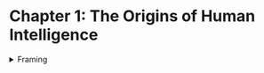 # Chapter 1: The Origins of Human Intelligence

<details>

<summary>Framing</summary>

Who Fits Here:

1. Lynn Margulis
2. Richard Dawkins
3. Bruno Latour
4. Alfred North Whitehead

Where They Fit:

* Lynn Margulis: Her theory of endosymbiosis could provide a deep understanding of the interconnectedness of life forms that is foundational to this chapter’s exploration of human intelligence's long evolutionary lineage.Her work can be integrated when discussing the origin of eukaryotic cells and how this symbiosis represents a foundational step in the evolution of complex life forms, leading to the emergence of human intelligence.
* Richard Dawkins: His ideas would be particularly relevant in discussing the role of genes in shaping intelligence, and how the concept of the "selfish gene" aligns or contrasts with the broader, more inclusive definitions of humanity and intelligence as proposed in this chapter. Known for his concept of the "selfish gene," Dawkins’ ideas can be used to discuss the gene-centered view of evolution, providing a perspective on how human intelligence has been shaped over billions of years by genetic competition and cooperation.
* Bruno Latour: The relational approach to history that includes non-human actors aligns with Latour’s Actor-Network Theory, which posits that all entities, human and non-human, participate in networks that co-create reality.
* Alfred North Whitehead: Whitehead’s process philosophy, which views reality as a series of interconnected processes rather than static entities, is relevant to the idea that humanity’s definition evolves relationally through historical processes.

Why They Fit:

* Lynn Margulis: Her theory underscores the relational and cooperative aspects of evolution, which aligns with the chapter’s focus on humanity as a product of long-standing biological infrastructure.
* Richard Dawkins: His emphasis on genes as the fundamental units of selection provides a contrast to the broader, more holistic definition of humanity and intelligence, making his perspective a critical one for discussing the limitations and extensions of gene-centered views.
* Bruno Latour: Latour’s framework justifies the inclusion of non-human entities in the historical narrative by emphasizing that history is shaped by the interactions between all actors in a network, not just humans.
* Alfred North Whitehead: Whitehead’s emphasis on relationality and becoming provides a philosophical foundation for understanding humanity as a dynamic, evolving concept rather than a fixed category.

Sources:

* Margulis, Lynn. "Symbiosis in Cell Evolution: Life and its Environment on the Early Earth." Freeman, 1981.
* Dawkins, Richard. "The Selfish Gene." Oxford University Press, 1976.
* Bruno Latour:  Reassembling the Social: An Introduction to Actor-Network-Theory (2005)
* Alfred North Whitehead: Process and Reality (1929)

</details>
